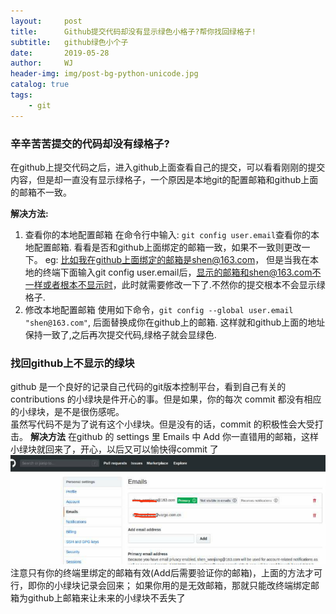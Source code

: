 ```yaml
---
layout:     post
title:      Github提交代码却没有显示绿色小格子?帮你找回绿格子!
subtitle:   github绿色小个子
date:       2019-05-28
author:     WJ
header-img: img/post-bg-python-unicode.jpg
catalog: true
tags:
    - git
---
```


### 辛辛苦苦提交的代码却没有绿格子?
在github上提交代码之后，进入github上面查看自己的提交，可以看看刚刚的提交内容，但是却一直没有显示绿格子，一个原因是本地git的配置邮箱和github上面的邮箱不一致。

**解决方法:**
1. 查看你的本地配置邮箱
    在命令行中输入: `git config user.email`查看你的本地配置邮箱.
    看看是否和github上面绑定的邮箱一致，如果不一致则更改一下。
    eg:
    比如我在github上面绑定的邮箱是shen@163.com，
    但是当我在本地的终端下面输入git config user.email后，显示的邮箱和shen@163.com不一样或者根本不显示时，此时就需要修改一下了.不然你的提交根本不会显示绿格子.
2. 修改本地配置邮箱
    使用如下命令，`git config --global user.email "shen@163.com"`, 后面替换成你在github上的邮箱.
    这样就和github上面的地址保持一致了,之后再次提交代码,绿格子就会显绿色.


### 找回github上不显示的绿块
github 是一个良好的记录自己代码的git版本控制平台，看到自己有关的 contributions 的小绿块是件开心的事。但是如果，你的每次 commit 都没有相应的小绿块，是不是很伤感呢。<br>
虽然写代码不是为了说有这个小绿块。但是没有的话，commit 的积极性会大受打击。
**解决方法**
在github 的 settings 里 Emails 中 Add 你一直错用的邮箱，这样小绿块就回来了，开心，以后又可以愉快得commit 了<br>
![](https://raw.githubusercontent.com/shen-wanjiang/save_picture/master/markdown_pic/github_email.jpg)
注意只有你的终端里绑定的邮箱有效(Add后需要验证你的邮箱)，上面的方法才可行，即你的小绿块记录会回来；
如果你用的是无效邮箱，那就只能改终端绑定邮箱为github上邮箱来让未来的小绿块不丢失了


